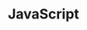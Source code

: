 ---
title: "JavaScript"
description: "JavaScript编程"
slug: "JavaScript"
image: "JavaScript.jpg"
style:
    background: "#2a9d8f"
    color: "#fff"
---